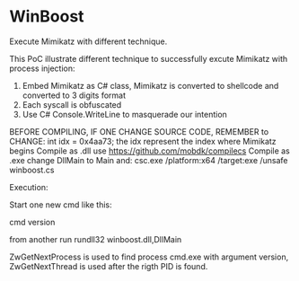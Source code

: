 # WinBoost
Execute Mimikatz with different technique.

This PoC illustrate different technique to successfully excute Mimikatz with process injection:

1) Embed Mimikatz as C# class, Mimikatz is converted to shellcode and converted to 3 digits format
2) Each syscall is obfuscated
3) Use C# Console.WriteLine to masquerade our intention

BEFORE COMPILING, IF ONE CHANGE SOURCE CODE, REMEMBER to CHANGE: int idx = 0x4aa73; the idx represent the index where Mimikatz begins
Compile as .dll use https://github.com/mobdk/compilecs 
Compile as .exe change DllMain to Main and: csc.exe /platform:x64 /target:exe /unsafe winboost.cs

Execution:

Start one new cmd like this:

cmd version

from another run rundll32 winboost.dll,DllMain

ZwGetNextProcess is used to find process cmd.exe with argument version, ZwGetNextThread is used after the rigth PID is found.

